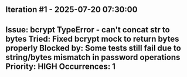 ## Iteration #1 - 2025-07-20 07:30:00
**Issue**: bcrypt TypeError - can't concat str to bytes
**Tried**: Fixed bcrypt mock to return bytes properly
**Blocked by**: Some tests still fail due to string/bytes mismatch in password operations
**Priority**: HIGH
**Occurrences**: 1
---